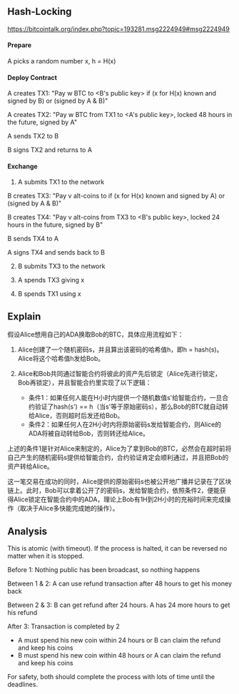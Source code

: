 
## Hash-Locking

https://bitcointalk.org/index.php?topic=193281.msg2224949#msg2224949

#### Prepare

A picks a random number x, h = H(x)

#### Deploy Contract

A creates TX1: "Pay w BTC to <B's public key> if (x for H(x) known and signed by B) or (signed by A & B)"

A creates TX2: "Pay w BTC from TX1 to <A's public key>, locked 48 hours in the future, signed by A"

A sends TX2 to B

B signs TX2 and returns to A

#### Exchange

1) A submits TX1 to the network

B creates TX3: "Pay v alt-coins to <A-public-key> if (x for H(x) known and signed by A) or (signed by A & B)"

B creates TX4: "Pay v alt-coins from TX3 to <B's public key>, locked 24 hours in the future, signed by B"

B sends TX4 to A

A signs TX4 and sends back to B

2) B submits TX3 to the network

3) A spends TX3 giving x

4) B spends TX1 using x

## Explain

假设Alice想用自己的ADA换取Bob的BTC，具体应用流程如下：

1. Alice创建了一个随机密码s，并且算出该密码的哈希值h，即h = hash(s)。Alice将这个哈希值h发给Bob。

2. Alice和Bob共同通过智能合约将彼此的资产先后锁定（Alice先进行锁定，Bob再锁定），并且智能合约里实现了以下逻辑：
    * 条件1：如果任何人能在H小时内提供一个随机数值s'给智能合约，一旦合约验证了hash(s') == h（当s'等于原始密码s），那么Bob的BTC就自动转给Alice，否则超时后发还给Bob。
    * 条件2：如果任何人在2H小时内将原始密码s发给智能合约，则Alice的ADA将被自动转给Bob，否则转还给Alice。

上述的条件1是针对Alice来制定的，Alice为了拿到Bob的BTC，必然会在超时前将自己产生的随机密码s提供给智能合约，合约验证肯定会顺利通过，并且把Bob的资产转给Alice。

这一笔交易在成功的同时，Alice提供的原始密码s也被公开地广播并记录在了区块链上。此时，Bob可以拿着公开了的密码s，发给智能合约，依照条件2，便能获得Alice锁定在智能合约中的ADA，理论上Bob有1H到2H小时的充裕时间来完成操作（取决于Alice多快能完成她的操作）。

## Analysis

This is atomic (with timeout).  If the process is halted, it can be reversed no matter when it is stopped.

Before 1: Nothing public has been broadcast, so nothing happens

Between 1 & 2: A can use refund transaction after 48 hours to get his money back

Between 2 & 3: B can get refund after 24 hours.  A has 24 more hours to get his refund

After 3: Transaction is completed by 2

* A must spend his new coin within 24 hours or B can claim the refund and keep his coins
* B must spend his new coin within 48 hours or A can claim the refund and keep his coins

For safety, both should complete the process with lots of time until the deadlines.


